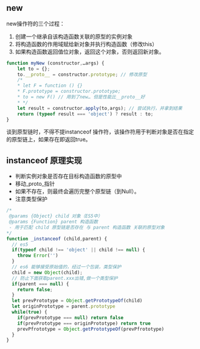 
## new

new操作符的三个过程：

1. 创建一个继承自该构造函数关联的原型的实例对象
2. 将构造函数的作用域赋给新对象并执行构造函数（修改this）
3. 如果构造函数返回值位对象，返回这个对象，否则返回新对象。

```javascript
function myNew (constructor,…args) {
    let to = {};
    to.__proto__ = constructor.prototype; // 修改原型
    /*
    * let F = function () {}
    * F.prototype = constructor.prototype;
    * to = new F() // 用到了new… 但是性能比__proto__好
    * */
    let result = constructor.apply(to,args); // 尝试执行，并拿到结果
    return (typeof result === 'object') ? result : to;
}
```

谈到原型链时，不得不提instanceof 操作符，该操作符用于判断对象是否在指定的原型链上，如果存在即返回true。

## instanceof 原理实现

- 判断实例对象是否存在目标构造函数的原型中
- 移动_proto_指针
- 如果不存在，则最终会遍历完整个原型链（到Null）。
- 注意类型保护

``` javascript
/*
 @params {Object} child 对象（ES5中）
 @params {Function} parent 构造函数
 - 用于匹配 child 原型链是否存在 与 parent 构造函数 关联的原型对象
*/
function _instanceof (child,parent) {
  // es5
  if(typeof child !== 'object' || child !== null) {
    throw Error('')
  }
  // es6 能够接受原始值的，经过一个包装，类型保护
  child = new Object(child);
  // 防止下面获取parent.xxx出错,做一个类型保护
  if(parent === null) {
    return false;
  }
  let prevPrototype = Object.getPrototypeOf(child)
  let originPrototype = parent.prototype
  while(true) {
    if(prevPrototype === null) return false
    if(prevPrototype === originPrototype) return true
    prevPfrototype = Object.getPrototypeOf(prevPfrototype)
  }  
}
```
